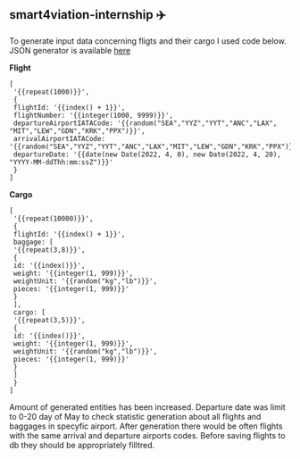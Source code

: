 ## smart4viation-internship ✈️

To generate input data concerning fligts and their cargo I used code below. JSON generator is available [here](https://json-generator.com/)

**Flight**
```
[
 '{{repeat(1000)}}',
 {
 flightId: '{{index() + 1}}',
 flightNumber: '{{integer(1000, 9999)}}',
 departureAirportIATACode: '{{random("SEA","YYZ","YYT","ANC","LAX", "MIT","LEW","GDN","KRK","PPX")}}',
 arrivalAirportIATACode: '{{random("SEA","YYZ","YYT","ANC","LAX","MIT","LEW","GDN","KRK","PPX")}}',
 departureDate: '{{date(new Date(2022, 4, 0), new Date(2022, 4, 20), "YYYY-MM-ddThh:mm:ssZ")}}'
 }
]
```

**Cargo**
```
[
 '{{repeat(10000)}}',
 {
 flightId: '{{index() + 1}}',
 baggage: [
 '{{repeat(3,8)}}',
 {
 id: '{{index()}}',
 weight: '{{integer(1, 999)}}',
 weightUnit: '{{random("kg","lb")}}',
 pieces: '{{integer(1, 999)}}'
 }
 ],
 cargo: [
 '{{repeat(3,5)}}',
 {
 id: '{{index()}}',
 weight: '{{integer(1, 999)}}',
 weightUnit: '{{random("kg","lb")}}',
 pieces: '{{integer(1, 999)}}'
 }
 ]
 }
]
```
Amount of generated entities has been increased. Departure date was limit to 0-20 day of May to check statistic generation about all flights and baggages in specyfic airport. After generation there would be often flights with the same arrival and departure airports codes. Before saving flights to db they should be appropriately filltred.  
